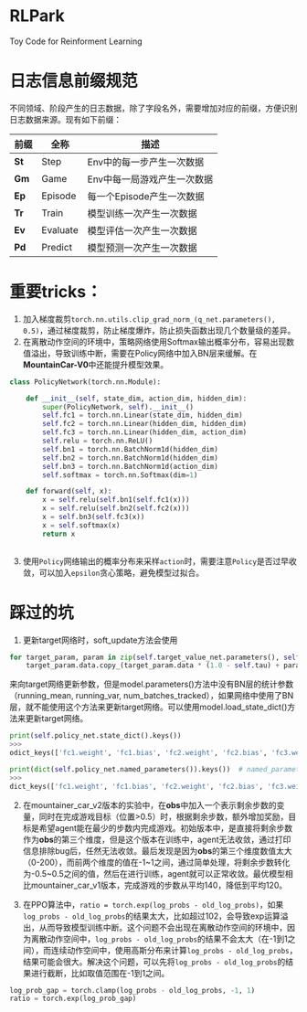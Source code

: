 # RLPark
 Toy Code for Reinforment Learning

# 日志信息前缀规范
不同领域、阶段产生的日志数据，除了字段名外，需要增加对应的前缀，方便识别日志数据来源。现有如下前缀：

| 前缀 | 全称 | 描述 |
| --- | --- | --- |
| **St** | Step | Env中的每一步产生一次数据 |
| **Gm** | Game | Env中每一局游戏产生一次数据 |
| **Ep** | Episode | 每一个Episode产生一次数据 |
| **Tr** | Train | 模型训练一次产生一次数据 |
| **Ev** | Evaluate | 模型评估一次产生一次数据 |
| **Pd** | Predict | 模型预测一次产生一次数据 |


# 重要tricks：
1. 加入梯度裁剪`torch.nn.utils.clip_grad_norm_(q_net.parameters(), 0.5)`，通过梯度裁剪，防止梯度爆炸，防止损失函数出现几个数量级的差异。
2. 在离散动作空间的环境中，策略网络使用Softmax输出概率分布，容易出现数值溢出，导致训练中断，需要在Policy网络中加入BN层来缓解。在**MountainCar-V0**中还能提升模型效果。
```python
class PolicyNetwork(torch.nn.Module):

    def __init__(self, state_dim, action_dim, hidden_dim):
        super(PolicyNetwork, self).__init__()
        self.fc1 = torch.nn.Linear(state_dim, hidden_dim)
        self.fc2 = torch.nn.Linear(hidden_dim, hidden_dim)
        self.fc3 = torch.nn.Linear(hidden_dim, action_dim)
        self.relu = torch.nn.ReLU()
        self.bn1 = torch.nn.BatchNorm1d(hidden_dim)
        self.bn2 = torch.nn.BatchNorm1d(hidden_dim)
        self.bn3 = torch.nn.BatchNorm1d(action_dim)
        self.softmax = torch.nn.Softmax(dim=1)

    def forward(self, x):
        x = self.relu(self.bn1(self.fc1(x)))
        x = self.relu(self.bn2(self.fc2(x)))
        x = self.bn3(self.fc3(x))
        x = self.softmax(x)
        return x
    
```

3. 使用`Policy`网络输出的概率分布来采样`action`时，需要注意`Policy`是否过早收敛，可以加入`epsilon`贪心策略，避免模型过拟合。



# 踩过的坑
1. 更新target网络时，soft_update方法会使用
```python
for target_param, param in zip(self.target_value_net.parameters(), self.value_net.parameters()):
    target_param.data.copy_(target_param.data * (1.0 - self.tau) + param.data * self.tau)
```
来向target网络更新参数，但是model.parameters()方法中没有BN层的统计参数（running_mean, running_var, num_batches_tracked），如果网络中使用了BN层，就不能使用这个方法来更新target网络。可以使用model.load_state_dict()方法来更新target网络。

```python
print(self.policy_net.state_dict().keys())
>>>
odict_keys(['fc1.weight', 'fc1.bias', 'fc2.weight', 'fc2.bias', 'fc3.weight', 'fc3.bias', 'bn1.weight', 'bn1.bias', 'bn1.running_mean', 'bn1.running_var', 'bn1.num_batches_tracked', 'bn2.weight', 'bn2.bias', 'bn2.running_mean', 'bn2.running_var', 'bn2.num_batches_tracked', 'bn3.weight', 'bn3.bias', 'bn3.running_mean', 'bn3.running_var', 'bn3.num_batches_tracked'])

print(dict(self.policy_net.named_parameters()).keys())  # named_parameters() 与 parameters() 类似，不过还会返回参数的名字。
>>>
dict_keys(['fc1.weight', 'fc1.bias', 'fc2.weight', 'fc2.bias', 'fc3.weight', 'fc3.bias', 'bn1.weight', 'bn1.bias', 'bn2.weight', 'bn2.bias', 'bn3.weight', 'bn3.bias'])
```

2. 在mountainer_car_v2版本的实验中，在**obs**中加入一个表示剩余步数的变量，同时在完成游戏目标（位置>0.5）时，根据剩余步数，额外增加奖励，目标是希望agent能在最少的步数内完成游戏。初始版本中，是直接将剩余步数作为**obs**的第三个维度，但是这个版本在训练中，agent无法收敛，通过打印信息排除bug后，任然无法收敛。最后发现是因为**obs**的第三个维度数值太大（0-200），而前两个维度的值在-1~1之间，通过简单处理，将剩余步数转化为-0.5~0.5之间的值，然后在进行训练，agent就可以正常收敛。最优模型相比mountainer_car_v1版本，完成游戏的步数从平均140，降低到平均120。

3. 在PPO算法中，`ratio = torch.exp(log_probs - old_log_probs)`，如果`log_probs - old_log_probs`的结果太大，比如超过102，会导致exp运算溢出，从而导致模型训练中断。这个问题不会出现在离散动作空间的环境中，因为离散动作空间中，`log_probs - old_log_probs`的结果不会太大（在-1到1之间），而连续动作空间中，使用高斯分布来计算`log_probs - old_log_probs`，结果可能会很大。解决这个问题，可以先将`log_probs - old_log_probs`的结果进行截断，比如取值范围在-1到1之间。
```python
log_prob_gap = torch.clamp(log_probs - old_log_probs, -1, 1)
ratio = torch.exp(log_prob_gap)
```